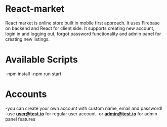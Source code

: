 # React-market

React market is online store built in mobile first approach. It uses Firebase on backend and React for client side. It supports creating new account, login in and logging out, forgot password functionality and admin panel for creating new listings.

# Available Scripts

-npm install
-npm run start

# Accounts

-you can create your own account with custom name, email and password!
-use **user@test.io** for regular user account
-or **admin@test.io** for admin panel features
